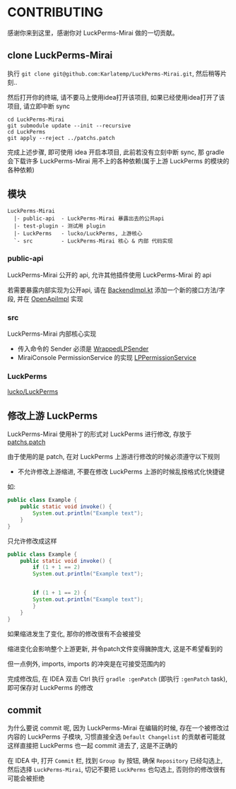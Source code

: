 # CONTRIBUTING

感谢你来到这里，感谢你对 LuckPerms-Mirai 做的一切贡献。

## clone LuckPerms-Mirai

执行 `git clone git@github.com:Karlatemp/LuckPerms-Mirai.git`, 然后稍等片刻..

然后打开你的终端, 请不要马上使用idea打开该项目, 如果已经使用idea打开了该项目, 请立即中断 sync

```shell script
cd LuckPerms-Mirai
git submodule update --init --recursive
cd LuckPerms
git apply --reject ../patchs.patch
```

完成上述步骤, 即可使用 idea 开启本项目, 此前若没有立刻中断 sync, 那 gradle 会下载许多 LuckPerms-Mirai 用不上的各种依赖(属于上游 LuckPerms 的模块的各种依赖)

## 模块
```
LuckPerms-Mirai
  |- public-api  - LuckPerms-Mirai 暴露出去的公共api
  |- test-plugin - 测试用 plugin
  |- LuckPerms   - lucko/LuckPerms, 上游核心
  `- src         - LuckPerms-Mirai 核心 & 内部 代码实现
```

### public-api

LuckPerms-Mirai 公开的 api, 允许其他插件使用 LuckPerms-Mirai 的 api

若需要暴露内部实现为公开api, 请在 [BackendImpl.kt](public-api/src/main/kotlin/io/github/karlatemp/luckperms/mirai/openapi/internal/BackendImpl.kt)
添加一个新的接口方法/字段, 并在 [OpenApiImpl](src/main/kotlin/io/github/karlatemp/luckperms/mirai/internal/OpenApiImpl.kt) 实现

### src

LuckPerms-Mirai 内部核心实现

- 传入命令的 Sender 必须是 [WrappedLPSender](src/main/kotlin/io/github/karlatemp/luckperms/mirai/commands/WrappedLPSender.kt)
- MiraiConsole PermissionService 的实现 [LPPermissionService](src/main/kotlin/io/github/karlatemp/luckperms/mirai/internal/LPPermissionService.kt)

### LuckPerms

[lucko/LuckPerms](https://github.com/lucko/LuckPerms)

## 修改上游 LuckPerms

LuckPerms-Mirai 使用补丁的形式对 LuckPerms 进行修改, 存放于 [patchs.patch](patchs.patch)

由于使用的是 patch, 在对 LuckPerms 上游进行修改的时候必须遵守以下规则

- 不允许修改上游缩进, 不要在修改 LuckPerms 上游的时候乱按格式化快捷键

如:
```java
public class Example {
    public static void invoke() {
        System.out.println("Example text");
    }
}
```
只允许修改成这样

```java
public class Example {
    public static void invoke() {
        if (1 + 1 == 2)
        System.out.println("Example text");


        if (1 + 1 == 2) {
        System.out.println("Example text");
        }
    }
}
```

如果缩进发生了变化, 那你的修改很有不会被接受

缩进变化会影响整个上游更新,
并令patch文件变得臃肿庞大,
这是不希望看到的

但一点例外, imports, imports 的冲突是在可接受范围内的


完成修改后, 在 IDEA 双击 Ctrl 执行 `gradle :genPatch` (即执行 `:genPatch` task),
即可保存对 LuckPerms 的修改

## commit

为什么要说 commit 呢, 因为 LuckPerms-Mirai 在编辑的时候,
存在一个被修改过内容的 LuckPerms 子模块, 习惯直接全选
`Default Changelist` 的贡献者可能就这样直接把
LuckPerms 也一起 commit 进去了, 这是不正确的

在 IDEA 中, 打开 `Commit` 栏, 找到 `Group By` 按钮,
确保 `Repository` 已经勾选上, 然后选择 `LuckPerms-Mirai`,
切记不要把 `LuckPerms` 也勾选上, 否则你的修改很有可能会被拒绝

